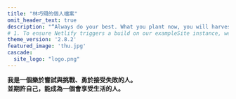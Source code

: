```yaml
---
title: "林巧翎的個人檔案"
omit_header_text: true
description: "“Always do your best. What you plant now, you will harvest later.”"
# 1. To ensure Netlify triggers a build on our exampleSite instance, we need to change a file in the exampleSite directory.
theme_version: '2.8.2'
featured_image: 'thu.jpg'
cascade:
  site_logo: "logo.png"
---
```

**我是一個樂於嘗試與挑戰、勇於接受失敗的人。<br>
並期許自己，能成為一個會享受生活的人。**


